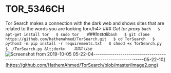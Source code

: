 # TOR_5346CH
Tor Search makes a connection with the dark web and shows sites that are related to the words you are looking for&lt;/h4>         ​###​ ​_Get tor proxy_   ​```bach   ​$ apt-get install tor   ​$ sudo tor   ​```      ​###​ ​_Install_   ​```bash   ​$ git clone https://github.com/hathemahmed/TorSearch.git   ​$ ​cd​ TorSearch   ​$ python3 -m pip install -r requirements.txt   ​$ chmod +x TorSearch.py   ​$ ./TorSearch.py ​&lt;​dork​>​    ​```      ​###​ ​_Use_      ​![​Screenshot from 2019-10-05 05-22-04​](https://github.com/HathemAhmed/TorSearch/blob/master/image1.png)   ​------------------------------------------------------------------------------------------------------05-22-10​](https://github.com/HathemAhmed/TorSearch/blob/master/image2.png)
